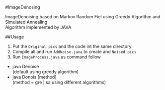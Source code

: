 #ImageDenosing


ImageDenoising based on Markov Random Fiel using Greedy Algorithm and Simulated Annealing<br/>
Algorithm implemented by JAVA<br/>


##Usage
1. Put the `Original pics` and the code int the same directory<br>
2. Compile all and run `AddNoise.java` to create and `Noised pics`<br>
3. Run `ImageProcess.java` as command follow<br>

* java Denoise<br/>
  (default using greedy algorithm)<br/>
* java Donois [method]<br/>
  (method = gre | sa using different algorithms)<br/>
